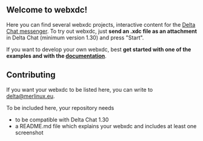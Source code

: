 ## Welcome to webxdc!

Here you can find several webxdc projects, interactive content for the [Delta 
Chat messenger](https://delta.chat). To try out webxdc, just **send an .xdc file as an attachment** in Delta Chat
(minimum version 1.30) and press "Start".

If you want to develop your own webxdc,
best **get started with one of the examples and with the [documentation](https://deltachat.github.io/webxdc_docs/)**.


## Contributing

If you want your webxdc to be listed here, you can write to
[delta@merlinux.eu](mailto:delta@merlinux.eu).

To be included here, your repository needs

- to be compatible with Delta Chat 1.30
- a README.md file which explains your webxdc and includes at least one screenshot
